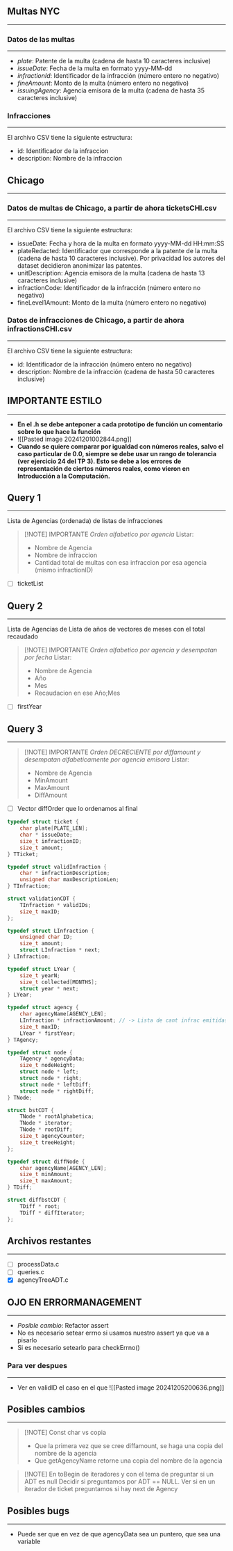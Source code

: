 ## Multas NYC
---
### Datos de las multas
---
- *plate*: Patente de la multa (cadena de hasta 10 caracteres inclusive)
- *issueDate*: Fecha de la multa en formato yyyy-MM-dd
- *infractionId*: Identificador de la infracción (número entero no negativo)
- *fineAmount*: Monto de la multa (número entero no negativo)
- *issuingAgency*: Agencia emisora de la multa (cadena de hasta 35 caracteres inclusive)

### Infracciones
---
El archivo CSV tiene la siguiente estructura:
- id: Identificador de la infraccion
- description: Nombre de la infraccion
## Chicago
---
### Datos de multas de Chicago, a partir de ahora ticketsCHI.csv​  
---
El archivo CSV tiene la siguiente estructura:
- issueDate: Fecha y hora de la multa en formato yyyy-MM-dd HH:mm:SS
- plateRedacted: Identificador que corresponde a la patente de la multa (cadena de hasta 10 caracteres inclusive). Por privacidad los autores del dataset decidieron anonimizar las patentes.
- unitDescription: Agencia emisora de la multa (cadena de hasta 13 caracteres inclusive)
- infractionCode: Identificador de la infracción (número entero no negativo)
- fineLevel1Amount: Monto de la multa (número entero no negativo)

### Datos de infracciones de Chicago, a partir de ahora infractionsCHI.csv​  
---
El archivo CSV tiene la siguiente estructura:

- id: Identificador de la infracción (número entero no negativo)
- description: Nombre de la infracción (cadena de hasta 50 caracteres inclusive)


## IMPORTANTE ESTILO
---
- **En el .h se debe anteponer a cada prototipo de función un comentario sobre lo que hace la función**
- ![[Pasted image 20241201002844.png]]
- **Cuando se quiere comparar por igualdad con números reales, salvo el caso particular de 0.0, siempre se debe usar un rango de tolerancia (ver ejercicio 24 del TP 3). Esto se debe a los errores de representación de ciertos números reales, como vieron en Introducción a la Computación.**
## Query 1
---
Lista de Agencias (ordenada) de listas de infracciones

> [!NOTE] IMPORTANTE
> *Orden alfabetico por agencia*
> Listar:
> - Nombre de Agencia
> - Nombre de infraccion
> - Cantidad total de multas con esa infraccion por esa agencia (mismo infractionID)

- [ ] ticketList

## Query 2
---
Lista de Agencias de Lista de años de vectores de meses con el total recaudado

> [!NOTE] IMPORTANTE
> *Orden alfabetico por agencia y desempatan por fecha*
> Listar:
> - Nombre de Agencia
> - Año
> - Mes
> - Recaudacion en ese Año;Mes

- [ ] firstYear

## Query 3
---

> [!NOTE] IMPORTANTE
> *Orden DECRECIENTE por diffamount y desempatan alfabeticamente por agencia emisora*
> Listar:
> - Nombre de Agencia
> - MinAmount
> - MaxAmount
> - DiffAmount

- [ ] Vector diffOrder que lo ordenamos al final

```c
typedef struct ticket {
    char plate[PLATE_LEN];
    char * issueDate;
    size_t infractionID;
    size_t amount;
} TTicket;

typedef struct validInfraction {
	char * infractionDescription;
	unsigned char maxDescriptionLen;
} TInfraction;

struct validationCDT {
	TInfraction * validIDs;
	size_t maxID;
};

typedef struct LInfraction {
	unsigned char ID;
	size_t amount;
	struct LInfraction * next;
} LInfraction;

typedef struct LYear {
    size_t yearN;
    size_t collected[MONTHS];
    struct year * next;
} LYear;

typedef struct agency {
    char agencyName[AGENCY_LEN];
    LInfraction * infractionAmount; // -> Lista de cant infrac emitidas con ID=x por agency
    size_t maxID;
    LYear * firstYear;
} TAgency;

typedef struct node {
    TAgency * agencyData;
    size_t nodeHeight;
    struct node * left;
    struct node * right;
    struct node * leftDiff;
    struct node * rightDiff;
} TNode;

struct bstCDT {
    TNode * rootAlphabetica;
    TNode * iterator;
	TNode * rootDiff;
    size_t agencyCounter;
    size_t treeHeight;
};

typedef struct diffNode {
	char agencyName[AGENCY_LEN];
	size_t minAmount;
	size_t maxAmount;
} TDiff;

struct diffbstCDT {
	TDiff * root;
	TDiff * diffIterator;
};
```

## Archivos restantes
---
- [ ] processData.c 
- [ ] queries.c
- [x] agencyTreeADT.c

## OJO EN ERRORMANAGEMENT
---
- *Posible cambio*: Refactor assert
- No es necesario setear errno si usamos nuestro assert ya que va a pisarlo
- Si es necesario setearlo para checkErrno()

### Para ver despues
---
- Ver en validID el caso en el que
![[Pasted image 20241205200636.png]]



## Posibles cambios
---

> [!NOTE] Const char vs copia
> - Que la primera vez que se cree diffamount, se haga una copia del nombre de la agencia
> - Que getAgencyName retorne una copia del nombre de la agencia



> [!NOTE] En toBegin de iteradores y con el tema de preguntar si un ADT es null
> Decidir si preguntamos por ADT == NULL.
> Ver si en un iterador de ticket preguntamos si hay next de Agency



## Posibles bugs
---
- Puede ser que en vez de que agencyData sea un puntero, que sea una variable

